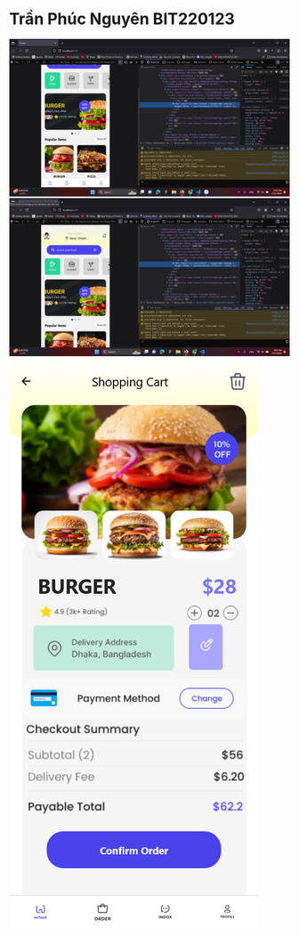 <h1>Trần Phúc Nguyên BIT220123</h1>
<img src="img1.jpg" />
<img src="img2.jpg" />
<img src="ScreenCart.png" />

